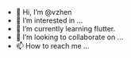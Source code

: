 - 👋 Hi, I’m @vzhen
- 👀 I’m interested in ...
- 🌱 I’m currently learning flutter.
- 💞️ I’m looking to collaborate on ...
- 📫 How to reach me ...

<!---
vzhen/vzhen is a ✨ special ✨ repository because its `README.md` (this file) appears on your GitHub profile.
You can click the Preview link to take a look at your changes.
--->
